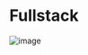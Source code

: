 # Fullstack
![image](https://github.com/Naveen2612/Fullstack/assets/102854495/1b7bf72c-4753-4c55-87d5-f425fbff2ec2)


